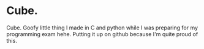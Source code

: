 # Cube.
Cube. Goofy little thing I made in C and python while I was preparing for my programming exam hehe. Putting it up on github because I'm quite proud of this.
